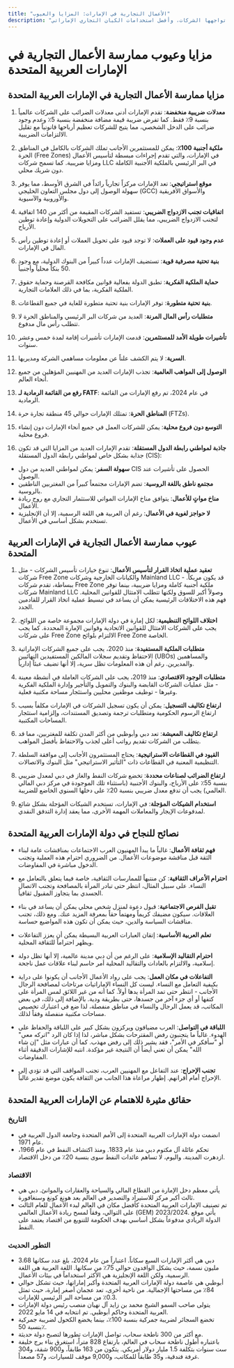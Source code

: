 ```yaml
---
title: "الأعمال التجارية في الإمارات: المزايا والعيوب"
description: "نظرة عامة على فوائد تأسيس شركة في الإمارات العربية المتحدة، والتحديات التي قد تواجهها الشركات، وأفضل استخدامات الكيان التجاري الإماراتي"
---
```


# مزايا وعيوب ممارسة الأعمال التجارية في الإمارات العربية المتحدة

## مزايا ممارسة الأعمال التجارية في الإمارات العربية المتحدة

1. **معدلات ضريبية منخفضة**: تقدم الإمارات أدنى معدلات الضرائب على الشركات عالمياً بنسبة 9٪ فقط. كما تفرض ضريبة قيمة مضافة منخفضة بنسبة 5٪ وعدم وجود ضرائب على الدخل الشخصي، مما يتيح للشركات تعظيم أرباحها قانونياً مع تقليل الالتزامات الضريبية.

2. **ملكية أجنبية 100٪**: يمكن للمستثمرين الأجانب تملك الشركات بالكامل في المناطق الحرة (Free Zones) في الإمارات، والتي تقدم إجراءات مبسطة لتأسيس الأعمال ومزايا ضريبية. كما تسمح شركات LLC في البر الرئيسي بالملكية الأجنبية الكاملة دون شريك محلي.

3. **موقع استراتيجي**: تعد الإمارات مركزاً تجارياً رائداً في الشرق الأوسط، مما يوفر سهولة الوصول إلى دول مجلس التعاون الخليجي (GCC) والأسواق الأفريقية والأوروبية والآسيوية.

4. **اتفاقيات تجنب الازدواج الضريبي**: تستفيد الشركات المقيمة من أكثر من 140 اتفاقية لتجنب الازدواج الضريبي، مما يقلل الضرائب على التحويلات الدولية وإعادة توطين الأرباح.

5. **عدم وجود قيود على العملات**: لا توجد قيود على تحويل العملات أو إعادة توطين رأس المال في الإمارات.

6. **بنية تحتية مصرفية قوية**: تستضيف الإمارات عدداً كبيراً من البنوك الدولية، مع وجود 50 بنكاً محلياً وأجنبياً.

7. **حماية الملكية الفكرية**: تطبق الدولة بفعالية قوانين مكافحة القرصنة وحماية حقوق الملكية الفكرية، بما في ذلك العلامات التجارية.

8. **بنية تحتية متطورة**: توفر الإمارات بنية تحتية متطورة للغاية في جميع القطاعات.

9. **متطلبات رأس المال المرنة**: العديد من شركات البر الرئيسي والمناطق الحرة لا تتطلب رأس مال مدفوع.

10. **تأشيرات طويلة الأمد للمستثمرين**: قدمت الإمارات تأشيرات إقامة لمدة خمس وعشر سنوات.

11. **السرية**: لا يتم الكشف علناً عن معلومات مساهمي الشركة ومديريها.

12. **الوصول إلى المواهب العالمية**: تجذب الإمارات العديد من المهنيين المؤهلين من جميع أنحاء العالم.

13. **رفع من القائمة الرمادية لـ FATF**: في عام 2024، تم رفع الإمارات من القائمة الرمادية.

14. **المناطق الحرة**: تمتلك الإمارات حوالي 45 منطقة تجارة حرة (FTZs).

15. **التوسع دون فروع محلية**: يمكن للشركات العمل في جميع أنحاء الإمارات دون إنشاء فروع محلية.

16. **جاذبة لمواطني رابطة الدول المستقلة**: تقدم الإمارات العديد من المزايا التي قد تكون جذابة بشكل خاص لمواطني رابطة الدول المستقلة (CIS):

- **سهولة السفر**: يمكن لمواطني العديد من دول CIS الحصول على تأشيرات عند الوصول.
- **مجتمع ناطق باللغة الروسية**: تضم الإمارات مجتمعاً كبيراً من المغتربين الناطقين بالروسية.
- **مناخ مواتٍ للأعمال**: يتوافق مناخ الإمارات المواتي للاستثمار التجاري مع روح ريادة الأعمال.
- **لا حواجز لغوية في الأعمال**: رغم أن العربية هي اللغة الرسمية، إلا أن الإنجليزية تستخدم بشكل أساسي في الأعمال.

## عيوب ممارسة الأعمال التجارية في الإمارات العربية المتحدة

1. **تعقيد عملية اتخاذ القرار لتأسيس الأعمال**: تنوع خيارات تأسيس الشركات - مثل شركات Free Zone والكيانات الخارجية وشركات Mainland LLC - قد يكون مربكاً. ببساطة، تقدم شركات Free Zone ملكية أجنبية كاملة ومزايا ضريبية، بينما توفر شركات Mainland LLC وصولاً أكبر للسوق ولكنها تتطلب الامتثال للقوانين المحلية. فهم هذه الاختلافات الرئيسية يمكن أن يساعد في تبسيط عملية اتخاذ القرار للقادمين الجدد.

2. **اختلاف اللوائح التنظيمية**: لكل إمارة في دولة الإمارات مجموعة خاصة من اللوائح. يجب على الشركات الامتثال للقوانين الاتحادية وقوانين الإمارة المحددة. كما يجب على شركات Free Zone الالتزام بلوائح Free Zone الخاصة.

3. **متطلبات الملكية المستفيدة**: منذ 2020، يجب على جميع الشركات الإماراتية الاحتفاظ وتقديم سجلات المالكين المستفيدين النهائيين (UBOs) والمساهمين والمديرين. رغم أن هذه المعلومات تظل سرية، إلا أنها تضيف عبئاً إدارياً.

4. **متطلبات الوجود الاقتصادي**: منذ 2019، يجب على الشركات العاملة في أنشطة معينة - مثل عمليات الشركات القابضة والبنوك والتمويل والتأجير وإدارة الملكية الفكرية وغيرها - توظيف موظفين محليين واستئجار مساحة مكتبية فعلية.

5. **ارتفاع تكاليف التسجيل**: يمكن أن يكون تسجيل الشركات في الإمارات مكلفاً بسبب ارتفاع الرسوم الحكومية ومتطلبات ترجمة وتصديق المستندات، وإلزامية استئجار المساحات المكتبية.

6. **ارتفاع تكاليف المعيشة**: تعد دبي وأبوظبي من أكثر المدن تكلفة للمغتربين، مما قد يتطلب من الشركات تقديم رواتب أعلى لجذب والاحتفاظ بأفضل المواهب.

7. **القيود في القطاعات الاستراتيجية**: يحتاج المستثمرون الأجانب إلى موافقة السلطة التنظيمية المعنية في القطاعات ذات "التأثير الاستراتيجي" مثل البنوك والاتصالات.

8. **ارتفاع الضرائب لصناعات محددة**: تخضع شركات النفط والغاز في دبي لمعدل ضريبي بنسبة 55٪ على الأرباح، والبنوك الأجنبية (باستثناء تلك الموجودة في مركز دبي المالي العالمي) يجب أن تدفع معدل ضريبي بنسبة 20٪ على دخلها السنوي الخاضع للضريبة.

9. **استخدام الشيكات المؤجلة**: في الإمارات، تستخدم الشيكات المؤجلة بشكل شائع لمدفوعات الإيجار والمعاملات المهمة الأخرى، مما يعقد إدارة التدفق النقدي.

## نصائح للنجاح في دولة الإمارات العربية المتحدة

- **فهم ثقافة الأعمال**: غالباً ما يبدأ المهنيون العرب الاجتماعات بمناقشات عامة لبناء الثقة قبل مناقشة موضوعات الأعمال. من الضروري احترام هذه العملية وتجنب الدخول مباشرة في المفاوضات.

- **احترام الأعراف الثقافية**: كن منتبهاً للممارسات الثقافية، خاصة فيما يتعلق بالتعامل مع النساء. على سبيل المثال، انتظر حتى تبادر المرأة بالمصافحة وتجنب الاتصال الجسدي بما يتجاوز المقبول ثقافياً.

- **تقبل الفرص الاجتماعية**: قبول دعوة لمنزل شخص محلي يمكن أن يساعد في بناء العلاقات. سيكون مضيفك كريماً ومهتماً حقاً بمعرفة المزيد عنك. ومع ذلك، تجنب مناقشات السياسة والدين، حيث يمكن أن تكون هذه المواضيع حساسة.

- **تعلم العربية الأساسية**: إتقان العبارات العربية البسيطة يمكن أن يعزز التفاعلات ويظهر احتراماً للثقافة المحلية.

- **احترام التقاليد الإسلامية**: على الرغم من أن دبي مدينة عالمية، إلا أنها تظل دولة إسلامية، والالتزام بالعادات والتقاليد المحلية أمر حاسم لبناء علاقات عمل ناجحة.

- **التفاعلات في مكان العمل**: يجب على رواد الأعمال الأجانب أن يكونوا على دراية بكيفية التعامل مع النساء. ليست كل النساء الإماراتيات مرتاحات لمصافحة الرجال الأجانب - انتظر حتى تمد المرأة يدها أولاً. كما أنه من غير اللائق لمس المرأة على كتفها أو أي جزء آخر من جسدها، حتى بطريقة ودية. بالإضافة إلى ذلك، في بعض المكاتب، قد يعمل الرجال والنساء في مناطق منفصلة، لذا ضع في اعتبارك تخصيص مساحات مكتبية منفصلة وفقاً لذلك.

- **اللباقة في التواصل**: العرب مضيافون ويركزون بشكل كبير على اللباقة والحفاظ على الهدوء. غالباً ما يتجنبون رفض المقترحات بشكل مباشر، لذا إذا كان الرد "اتركه معي" أو "سأفكر في الأمر"، فقد يشير ذلك إلى رفض مهذب. كما أن عبارات مثل "إن شاء الله" يمكن أن تعني أيضاً أن النتيجة غير مؤكدة. انتبه للإشارات الدقيقة أثناء المفاوضات.

- **تجنب الإحراج**: عند التفاعل مع المهنيين العرب، تجنب المواقف التي قد تؤدي إلى الإحراج أمام أقرانهم. إظهار مراعاة هذا الجانب من الثقافة يكون موضع تقدير غالباً.

## حقائق مثيرة للاهتمام عن الإمارات العربية المتحدة

### التاريخ

- انضمت دولة الإمارات العربية المتحدة إلى الأمم المتحدة وجامعة الدول العربية في عام 1971.
- تحكم عائلة آل مكتوم دبي منذ عام 1833. ومنذ اكتشاف النفط في عام 1966، ازدهرت المدينة. واليوم، لا تساهم عائدات النفط سوى بنسبة 20٪ من دخل الاقتصاد.

### الاقتصاد

- يأتي معظم دخل الإمارة من القطاع المالي والسياحة والعقارات والموانئ. دبي هي ثالث أكبر مركز للاستيراد والتصدير في العالم بعد هونغ كونغ وسنغافورة.
- تم تصنيف الإمارات العربية المتحدة كأفضل مكان في العالم لبدء الأعمال للعام الثالث على التوالي، وفقاً لمسح ريادة الأعمال العالمي (GEM) 2023/2024. يأتي موقع الدولة الريادي مدفوعاً بشكل أساسي بهدف الحكومة للتنويع من اقتصاد يعتمد على النفط.

### التطور الحديث

- دبي هي أكثر الإمارات السبع سكاناً. اعتباراً من عام 2024، بلغ عدد سكانها 3.68 مليون نسمة، حيث يشكل الوافدون حوالي 75٪ من سكانها. اللغة العربية هي اللغة الرسمية، ولكن اللغة الإنجليزية هي الأكثر استخداماً في بيئات الأعمال.
- أبوظبي هي عاصمة دولة الإمارات العربية المتحدة وأكبر إماراتها، حيث تشكل حوالي 84٪ من مساحتها الإجمالية. من ناحية أخرى، تعد عجمان أصغر إمارة، حيث تمثل 0.3٪ من مساحة البر الرئيسي للإمارات.
- يتولى صاحب السمو الشيخ محمد بن زايد آل نهيان منصب رئيس دولة الإمارات العربية المتحدة وحاكم أبوظبي. تم انتخابه في 14 مايو 2022.
- تخضع السجائر لضريبة جمركية بنسبة 100٪، بينما يخضع الكحول لضريبة جمركية بنسبة 50٪.
- مع أكثر من 300 ناطحة سحاب، تواصل الإمارات تطورها لتصبح دولة حديثة.
- باعتباره أطول ناطحة سحاب في العالم، بارتفاع 828 متراً، استغرق بناء برج خليفة ست سنوات بتكلفة 1.5 مليار دولار أمريكي. يتكون من 163 طابقاً، و900 شقة، و304 غرفة فندقية، و35 طابقاً للمكاتب، و9,000 موقف للسيارات، و57 مصعداً.